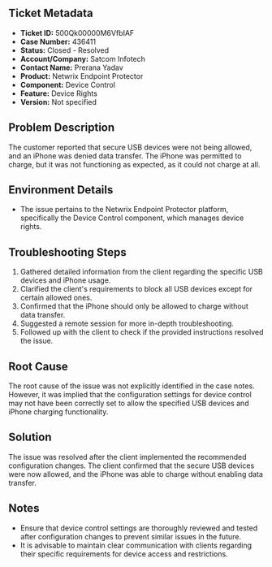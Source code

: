 ## Ticket Metadata
- **Ticket ID:** 500Qk00000M6VfbIAF
- **Case Number:** 436411
- **Status:** Closed - Resolved
- **Account/Company:** Satcom Infotech
- **Contact Name:** Prerana Yadav
- **Product:** Netwrix Endpoint Protector
- **Component:** Device Control
- **Feature:** Device Rights
- **Version:** Not specified

## Problem Description
The customer reported that secure USB devices were not being allowed, and an iPhone was denied data transfer. The iPhone was permitted to charge, but it was not functioning as expected, as it could not charge at all.

## Environment Details
- The issue pertains to the Netwrix Endpoint Protector platform, specifically the Device Control component, which manages device rights.

## Troubleshooting Steps
1. Gathered detailed information from the client regarding the specific USB devices and iPhone usage.
2. Clarified the client's requirements to block all USB devices except for certain allowed ones.
3. Confirmed that the iPhone should only be allowed to charge without data transfer.
4. Suggested a remote session for more in-depth troubleshooting.
5. Followed up with the client to check if the provided instructions resolved the issue.

## Root Cause
The root cause of the issue was not explicitly identified in the case notes. However, it was implied that the configuration settings for device control may not have been correctly set to allow the specified USB devices and iPhone charging functionality.

## Solution
The issue was resolved after the client implemented the recommended configuration changes. The client confirmed that the secure USB devices were now allowed, and the iPhone was able to charge without enabling data transfer.

## Notes
- Ensure that device control settings are thoroughly reviewed and tested after configuration changes to prevent similar issues in the future.
- It is advisable to maintain clear communication with clients regarding their specific requirements for device access and restrictions.